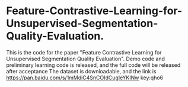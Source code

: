 # Feature-Contrastive-Learning-for-Unsupervised-Segmentation-Quality-Evaluation.
This is the code for the paper "Feature Contrastive Learning for Unsupervised Segmentation Quality Evaluation".
Demo code and preliminary learning code is released, and the full code will be released after acceptance
The dataset is downloadable, and the link is https://pan.baidu.com/s/1mMdiC4SnCOIdCugIeYKINw  key:qho6

